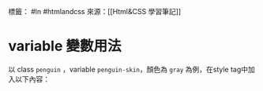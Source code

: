 標籤： #ln #htmlandcss 
來源：[[Html&CSS 學習筆記]]

# variable 變數用法

以 class `penguin` ，variable `penguin-skin`，顏色為 `gray` 為例，在style tag中加入以下內容：
<style>
	.penguin {
	--penguin-skin: `gray(例）`
	}

之後要應用在其他的元素時，在該元素的屬性中加入以下語法，一樣以顏色為例。
	
假設原本是：color: #000000，修改成：color: var(--penguin-skin)



---

related: